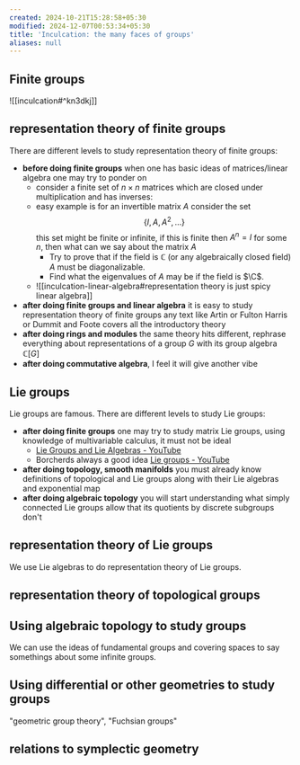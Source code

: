 ```yaml
---
created: 2024-10-21T15:28:58+05:30
modified: 2024-12-07T00:53:34+05:30
title: 'Inculcation: the many faces of groups'
aliases: null
---
```


## Finite groups

![[inculcation#^kn3dkj]]



## representation theory of finite groups

There are different levels to study representation theory of finite groups:

- **before doing finite groups** when one has basic ideas of matrices/linear algebra one may try to ponder on
	- consider a finite set of $n\times n$ matrices which are closed under multiplication and has inverses: 
	- easy example is for an invertible matrix $A$ consider the set $$ \{ I,A,A^{2}, \dots \} $$ this set might be finite or infinite, if this is finite then $A^{n}=I$ for some $n$, then what can we say about the matrix $A$
		- Try to prove that if the field is $\mathbb{C}$ (or any algebraically closed field) $A$ must be diagonalizable.
		- Find what the eigenvalues of $A$ may be if the field is $\C$.
	-  ![[inculcation-linear-algebra#representation theory is just spicy linear algebra]]
- **after doing finite groups and linear algebra** it is easy to study representation theory of finite groups any text like Artin or Fulton Harris or Dummit and Foote covers all the introductory theory
- **after doing rings and modules** the same theory hits different, rephrase everything about representations of a group $G$ with its group algebra $\mathbb{C}[G]$
- **after doing commutative algebra**, I feel it will give another vibe


## Lie groups 

Lie groups are famous. There are different levels to study Lie groups:

- **after doing finite groups** one may try to study matrix Lie groups, using knowledge of multivariable calculus, it must not be ideal
	- [Lie Groups and Lie Algebras - YouTube](https://www.youtube.com/playlist?list=PLN_4R2IuNuuRgJb00X2J53Iq9qe7k1nyr)
	- Borcherds always a good idea [Lie groups - YouTube](https://www.youtube.com/playlist?list=PL8yHsr3EFj53RWBkiHKoOsTw-dGHAoJ-h)
- **after doing topology, smooth manifolds** you must already know definitions of topological and Lie groups along with their Lie algebras and exponential map
- **after doing algebraic topology** you will start understanding what simply connected Lie groups allow that its quotients by discrete subgroups don't

## representation theory of Lie groups

We use Lie algebras to do representation theory of Lie groups.

## representation theory of topological groups


## Using algebraic topology to study groups

We can use the ideas of fundamental groups and covering spaces to say somethings about some infinite groups.

## Using differential or other geometries to study groups

"geometric group theory", "Fuchsian groups"

## relations to symplectic geometry

